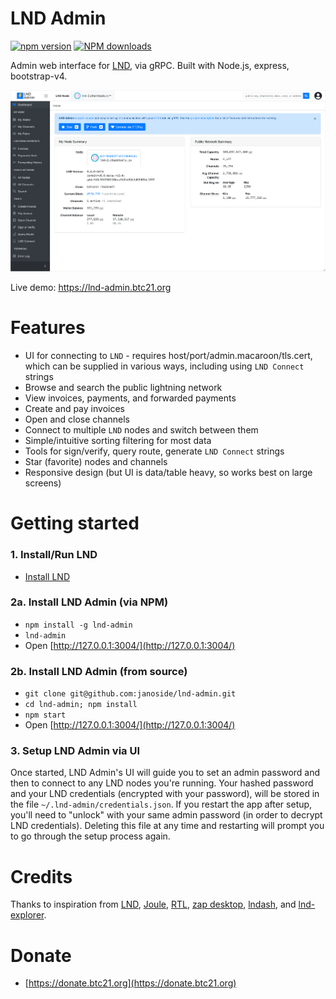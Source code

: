 # LND Admin

[![npm version][npm-ver-img]][npm-ver-url] [![NPM downloads][npm-dl-img]][npm-dl-url]

Admin web interface for [LND](https://github.com/lightningnetwork/lnd), via gRPC. Built with Node.js, express, bootstrap-v4.

![](docs/screenshots/dashboard.png)

Live demo: https://lnd-admin.btc21.org

# Features

* UI for connecting to `LND` - requires host/port/admin.macaroon/tls.cert, which can be supplied in various ways, including using `LND Connect` strings
* Browse and search the public lightning network
* View invoices, payments, and forwarded payments
* Create and pay invoices
* Open and close channels
* Connect to multiple `LND` nodes and switch between them
* Simple/intuitive sorting filtering for most data
* Tools for sign/verify, query route, generate `LND Connect` strings
* Star (favorite) nodes and channels
* Responsive design (but UI is data/table heavy, so works best on large screens)


# Getting started

### 1. Install/Run LND

* [Install LND](https://github.com/lightningnetwork/lnd/blob/master/docs/INSTALL.md)

### 2a. Install LND Admin (via NPM)

* `npm install -g lnd-admin`
* `lnd-admin`
* Open [http://127.0.0.1:3004/](http://127.0.0.1:3004/)

### 2b. Install LND Admin (from source)

* `git clone git@github.com:janoside/lnd-admin.git`
* `cd lnd-admin; npm install`
* `npm start`
* Open [http://127.0.0.1:3004/](http://127.0.0.1:3004/)

### 3. Setup LND Admin via UI

Once started, LND Admin's UI will guide you to set an admin password and then to connect to any LND nodes you're running. Your hashed password and your LND credentials (encrypted with your password), will be stored in the file `~/.lnd-admin/credentials.json`. If you restart the app after setup, you'll need to "unlock" with your same admin password (in order to decrypt LND credentials). Deleting this file at any time and restarting will prompt you to go through the setup process again.


# Credits

Thanks to inspiration from [LND](https://github.com/lightningnetwork/lnd), [Joule](https://lightningjoule.com/), [RTL](https://github.com/ShahanaFarooqui/RTL), [zap desktop](https://github.com/LN-Zap/zap-desktop), [lndash](https://github.com/djmelik/lndash), and [lnd-explorer](https://github.com/altangent/lnd-explorer).

# Donate

* [https://donate.btc21.org](https://donate.btc21.org)



[npm-ver-img]: https://img.shields.io/npm/v/lnd-admin.svg?style=flat
[npm-ver-url]: https://www.npmjs.com/package/lnd-admin
[npm-dl-img]: http://img.shields.io/npm/dm/lnd-admin.svg?style=flat
[npm-dl-url]: https://npmcharts.com/compare/lnd-admin?minimal=true
